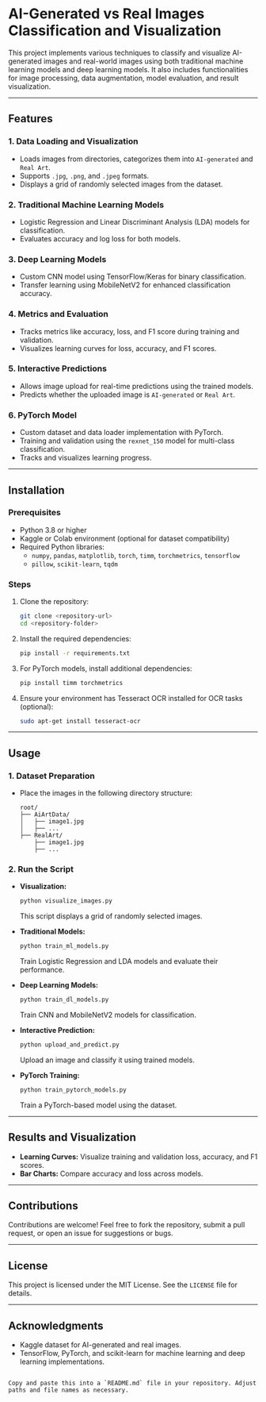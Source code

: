 # AI-Generated vs Real Images Classification and Visualization

This project implements various techniques to classify and visualize AI-generated images and real-world images using both traditional machine learning models and deep learning models. It also includes functionalities for image processing, data augmentation, model evaluation, and result visualization.

---

## Features

### 1. **Data Loading and Visualization**
- Loads images from directories, categorizes them into `AI-generated` and `Real Art`.
- Supports `.jpg`, `.png`, and `.jpeg` formats.
- Displays a grid of randomly selected images from the dataset.

### 2. **Traditional Machine Learning Models**
- Logistic Regression and Linear Discriminant Analysis (LDA) models for classification.
- Evaluates accuracy and log loss for both models.

### 3. **Deep Learning Models**
- Custom CNN model using TensorFlow/Keras for binary classification.
- Transfer learning using MobileNetV2 for enhanced classification accuracy.

### 4. **Metrics and Evaluation**
- Tracks metrics like accuracy, loss, and F1 score during training and validation.
- Visualizes learning curves for loss, accuracy, and F1 scores.

### 5. **Interactive Predictions**
- Allows image upload for real-time predictions using the trained models.
- Predicts whether the uploaded image is `AI-generated` or `Real Art`.

### 6. **PyTorch Model**
- Custom dataset and data loader implementation with PyTorch.
- Training and validation using the `rexnet_150` model for multi-class classification.
- Tracks and visualizes learning progress.

---

## Installation

### Prerequisites
- Python 3.8 or higher
- Kaggle or Colab environment (optional for dataset compatibility)
- Required Python libraries:
  - `numpy`, `pandas`, `matplotlib`, `torch`, `timm`, `torchmetrics`, `tensorflow`
  - `pillow`, `scikit-learn`, `tqdm`

### Steps
1. Clone the repository:
   ```bash
   git clone <repository-url>
   cd <repository-folder>
   ```

2. Install the required dependencies:
   ```bash
   pip install -r requirements.txt
   ```

3. For PyTorch models, install additional dependencies:
   ```bash
   pip install timm torchmetrics
   ```

4. Ensure your environment has Tesseract OCR installed for OCR tasks (optional):
   ```bash
   sudo apt-get install tesseract-ocr
   ```

---

## Usage

### 1. **Dataset Preparation**
- Place the images in the following directory structure:
  ```
  root/
  ├── AiArtData/
  │   ├── image1.jpg
  │   ├── ...
  ├── RealArt/
      ├── image1.jpg
      ├── ...
  ```

### 2. **Run the Script**
- **Visualization:**
  ```python
  python visualize_images.py
  ```
  This script displays a grid of randomly selected images.

- **Traditional Models:**
  ```python
  python train_ml_models.py
  ```
  Train Logistic Regression and LDA models and evaluate their performance.

- **Deep Learning Models:**
  ```python
  python train_dl_models.py
  ```
  Train CNN and MobileNetV2 models for classification.

- **Interactive Prediction:**
  ```python
  python upload_and_predict.py
  ```
  Upload an image and classify it using trained models.

- **PyTorch Training:**
  ```python
  python train_pytorch_models.py
  ```
  Train a PyTorch-based model using the dataset.

---

## Results and Visualization
- **Learning Curves:** Visualize training and validation loss, accuracy, and F1 scores.
- **Bar Charts:** Compare accuracy and loss across models.


---

## Contributions
Contributions are welcome! Feel free to fork the repository, submit a pull request, or open an issue for suggestions or bugs.

---

## License
This project is licensed under the MIT License. See the `LICENSE` file for details.

---

## Acknowledgments
- Kaggle dataset for AI-generated and real images.
- TensorFlow, PyTorch, and scikit-learn for machine learning and deep learning implementations.

```

Copy and paste this into a `README.md` file in your repository. Adjust paths and file names as necessary.
